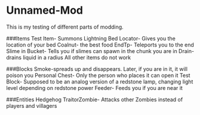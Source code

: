 # Unnamed-Mod
This is my testing of different parts of modding.

###Items
Test Item- Summons Lightning
Bed Locator- Gives you the location of your bed
Coalnut- the best food
EndTp- Teleports you to the end
Slime in Bucket- Tells you if slimes can spawn in the chunk you are in
Drain- drains liquid in a radius
All other items do not work

###Blocks
Smoke-spreads up and disappears. Later, if you are in it, it will poison you
Personal Chest- Only the person who places it can open it
Test Block- Supposed to be an analog version of a redstone lamp, changing light level depending on redstone power
Feeder- Feeds you if you are near it

###Entities
Hedgehog
TraitorZombie- Attacks other Zombies instead of players and villagers
